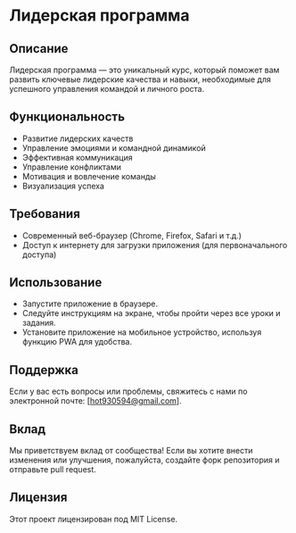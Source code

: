 # Лидерская программа

## Описание
Лидерская программа — это уникальный курс, который поможет вам развить ключевые лидерские качества и навыки, необходимые для успешного управления командой и личного роста.

## Функциональность
- Развитие лидерских качеств
- Управление эмоциями и командной динамикой
- Эффективная коммуникация
- Управление конфликтами
- Мотивация и вовлечение команды
- Визуализация успеха

## Требования
- Современный веб-браузер (Chrome, Firefox, Safari и т.д.)
- Доступ к интернету для загрузки приложения (для первоначального доступа)

## Использование
* Запустите приложение в браузере.
* Следуйте инструкциям на экране, чтобы пройти через все уроки и задания.
* Установите приложение на мобильное устройство, используя функцию PWA для удобства.

## Поддержка
Если у вас есть вопросы или проблемы, свяжитесь с нами по электронной почте: [hot930594@gmail.com].

## Вклад
Мы приветствуем вклад от сообщества! Если вы хотите внести изменения или улучшения, пожалуйста, создайте форк репозитория и отправьте pull request.

## Лицензия
Этот проект лицензирован под MIT License.
